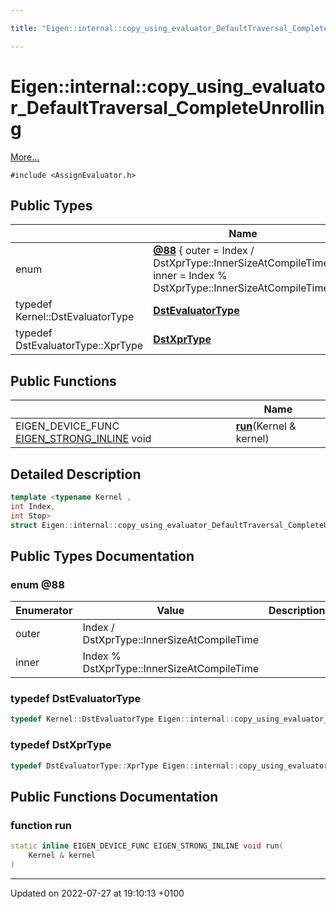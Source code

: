 ```yaml
---

title: "Eigen::internal::copy_using_evaluator_DefaultTraversal_CompleteUnrolling"

---
```


# Eigen::internal::copy_using_evaluator_DefaultTraversal_CompleteUnrolling



 [More...](#detailed-description)


`#include <AssignEvaluator.h>`

## Public Types

|                | Name           |
| -------------- | -------------- |
| enum| **[@88](http://example.org/classes/structeigen_1_1internal_1_1copy__using__evaluator__defaulttraversal__completeunrolling/#enum-@88)** { outer = Index / DstXprType::InnerSizeAtCompileTime, inner = Index % DstXprType::InnerSizeAtCompileTime} |
| typedef Kernel::DstEvaluatorType | **[DstEvaluatorType](http://example.org/classes/structeigen_1_1internal_1_1copy__using__evaluator__defaulttraversal__completeunrolling/#typedef-dstevaluatortype)**  |
| typedef DstEvaluatorType::XprType | **[DstXprType](http://example.org/classes/structeigen_1_1internal_1_1copy__using__evaluator__defaulttraversal__completeunrolling/#typedef-dstxprtype)**  |

## Public Functions

|                | Name           |
| -------------- | -------------- |
| EIGEN_DEVICE_FUNC <a href="http://example.org/files/macros_8h/#define-eigen-strong-inline">EIGEN_STRONG_INLINE</a> void | **[run](http://example.org/classes/structeigen_1_1internal_1_1copy__using__evaluator__defaulttraversal__completeunrolling/#function-run)**(Kernel & kernel) |

## Detailed Description

```cpp
template <typename Kernel ,
int Index,
int Stop>
struct Eigen::internal::copy_using_evaluator_DefaultTraversal_CompleteUnrolling;
```

## Public Types Documentation

### enum @88

| Enumerator | Value | Description |
| ---------- | ----- | ----------- |
| outer | Index / DstXprType::InnerSizeAtCompileTime|   |
| inner | Index % DstXprType::InnerSizeAtCompileTime|   |




### typedef DstEvaluatorType

```cpp
typedef Kernel::DstEvaluatorType Eigen::internal::copy_using_evaluator_DefaultTraversal_CompleteUnrolling< Kernel, Index, Stop >::DstEvaluatorType;
```


### typedef DstXprType

```cpp
typedef DstEvaluatorType::XprType Eigen::internal::copy_using_evaluator_DefaultTraversal_CompleteUnrolling< Kernel, Index, Stop >::DstXprType;
```


## Public Functions Documentation

### function run

```cpp
static inline EIGEN_DEVICE_FUNC EIGEN_STRONG_INLINE void run(
    Kernel & kernel
)
```


-------------------------------

Updated on 2022-07-27 at 19:10:13 +0100